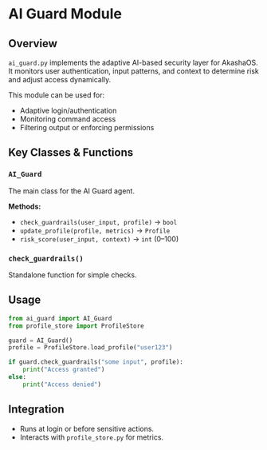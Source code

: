 # AI Guard Module

## Overview
`ai_guard.py` implements the adaptive AI-based security layer for AkashaOS. It monitors user authentication, input patterns, and context to determine risk and adjust access dynamically.

This module can be used for:
- Adaptive login/authentication
- Monitoring command access
- Filtering output or enforcing permissions

## Key Classes & Functions

### `AI_Guard`
The main class for the AI Guard agent.

**Methods:**
- `check_guardrails(user_input, profile)` → `bool`
- `update_profile(profile, metrics)` → `Profile`
- `risk_score(user_input, context)` → `int` (0–100)

### `check_guardrails()`
Standalone function for simple checks.

## Usage
```python
from ai_guard import AI_Guard
from profile_store import ProfileStore

guard = AI_Guard()
profile = ProfileStore.load_profile("user123")

if guard.check_guardrails("some input", profile):
    print("Access granted")
else:
    print("Access denied")
```

## Integration
- Runs at login or before sensitive actions.
- Interacts with `profile_store.py` for metrics.
